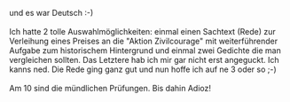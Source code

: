 <html><body><p>und es war Deutsch :-)<br>
<br>
Ich hatte 2 tolle Auswahlmöglichkeiten: einmal einen Sachtext (Rede) zur Verleihung eines Preises an die "Aktion Zivilcourage" mit weiterführender Aufgabe zum  historischem Hintergrund und einmal zwei Gedichte die man vergleichen sollten. Das Letztere hab ich mir gar nicht erst angeguckt. Ich kanns ned. Die Rede ging ganz gut und nun hoffe ich auf ne 3 oder so ;-)<br>
<br>
Am 10 sind die mündlichen Prüfungen. Bis dahin Adioz!</p></body></html>